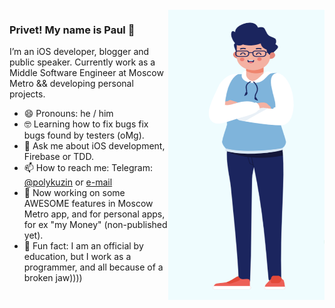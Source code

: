 <img align="right" src="https://github.com/PolyKuzin/PolyKuzin/blob/master/illustration.png" alt="Paul standing" width=250px height=465px/>

### Privet! My name is Paul 👋

I’m an iOS developer, blogger and public speaker. Currently work as a Middle Software Engineer at Moscow Metro && developing personal projects. 

- 😄  Pronouns: he / him
- 🤓  Learning how to fix bugs fix bugs found by testers (oMg).
- 💬  Ask me about iOS development, Firebase or TDD.
- 📫  How to reach me: Telegram: [@polykuzin](https://t.me/polykuzin) or [e-mail](polykuzin@gmail.com)
- 📱  Now working on some AWESOME features in Moscow Metro app, and for personal apps, for ex "my Money" (non-published yet).
- 🚴  Fun fact: I am an official by education, but I work as a programmer, and all because of a broken jaw))))
